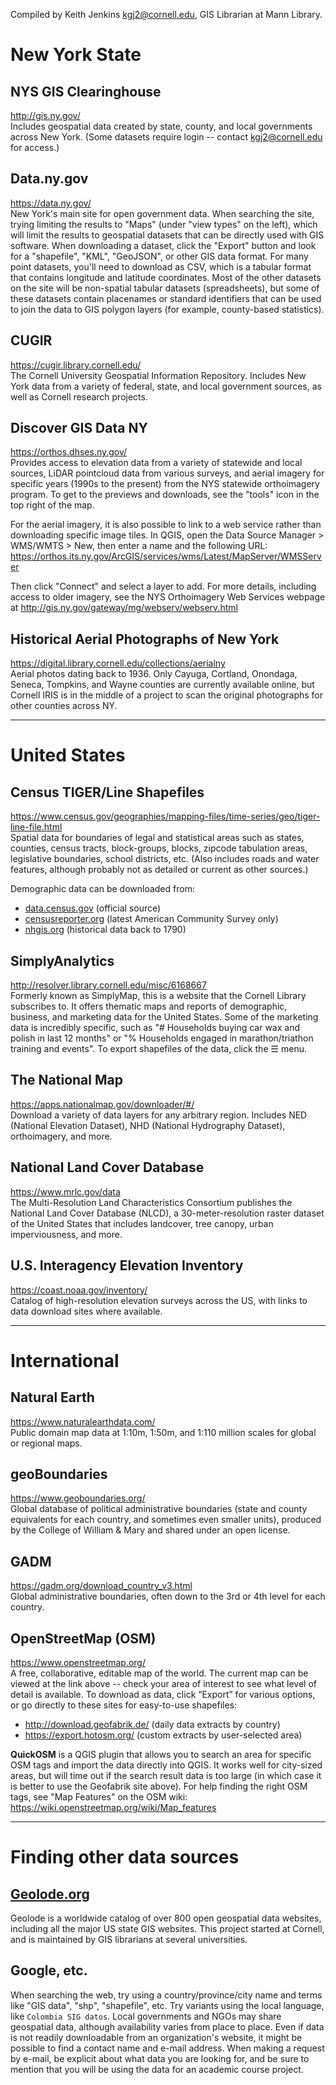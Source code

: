 Compiled by Keith Jenkins <kgj2@cornell.edu>, GIS Librarian at Mann Library.

 
# New York State

## NYS GIS Clearinghouse
<http://gis.ny.gov/>  
Includes geospatial data created by state, county, and local governments across New York.  (Some datasets require login -- contact kgj2@cornell.edu for access.)

## Data.ny.gov
<https://data.ny.gov/>  
New York's main site for open government data.  When searching the site, trying limiting the results to "Maps" (under "view types" on the left), which will limit the results to geospatial datasets that can be directly used with GIS software.  When downloading a dataset, click the "Export" button and look for a "shapefile", "KML", "GeoJSON", or other GIS data format.  For many point datasets, you'll need to download as CSV, which is a tabular format that contains longitude and latitude coordinates.  Most of the other datasets on the site will be non-spatial tabular datasets (spreadsheets), but some of these datasets contain placenames or standard identifiers that can be used to join the data to GIS polygon layers (for example, county-based statistics).

## CUGIR
<https://cugir.library.cornell.edu/>  
The Cornell University Geospatial Information Repository.  Includes New York data from a variety of federal, state, and local government sources, as well as Cornell research projects.

## Discover GIS Data NY
<https://orthos.dhses.ny.gov/>  
Provides access to elevation data from a variety of statewide and local sources, LiDAR pointcloud data from various surveys, and aerial imagery for specific years (1990s to the present) from the NYS statewide orthoimagery program.  To get to the previews and downloads, see the "tools" icon in the top right of the map.

For the aerial imagery, it is also possible to link to a web service rather than downloading specific image tiles.  In QGIS, open the Data Source Manager > WMS/WMTS > New, then enter a name and the following URL:  
https://orthos.its.ny.gov/ArcGIS/services/wms/Latest/MapServer/WMSServer

Then click "Connect" and select a layer to add.  For more details, including access to older imagery, see the NYS Orthoimagery Web Services webpage at <http://gis.ny.gov/gateway/mg/webserv/webserv.html>

## Historical Aerial Photographs of New York
<https://digital.library.cornell.edu/collections/aerialny>  
Aerial photos dating back to 1936.  Only Cayuga, Cortland, Onondaga, Seneca, Tompkins, and Wayne counties are currently available online, but Cornell IRIS is in the middle of a project to scan the original photographs for other counties across NY.

----

# United States

## Census TIGER/Line Shapefiles
<https://www.census.gov/geographies/mapping-files/time-series/geo/tiger-line-file.html>  
Spatial data for boundaries of legal and statistical areas such as states, counties, census tracts, block-groups, blocks, zipcode tabulation areas, legislative boundaries, school districts, etc.  (Also includes roads and water features, although probably not as detailed or current as other sources.)

Demographic data can be downloaded from:
* [data.census.gov](https://data.census.gov/) (official source)
* [censusreporter.org](https://censusreporter.org/) (latest American Community Survey only)
* [nhgis.org](https://www.nhgis.org/) (historical data back to 1790)

## SimplyAnalytics
<http://resolver.library.cornell.edu/misc/6168667>  
Formerly known as SimplyMap, this is a website that the Cornell Library subscribes to.  It offers thematic maps and reports of demographic, business, and marketing data for the United States.  Some of the marketing data is incredibly specific, such as "# Households buying car wax and polish in last 12 months" or "% Households engaged in marathon/triathon training and events".  To export shapefiles of the data, click the ☰ menu.

## The National Map
<https://apps.nationalmap.gov/downloader/#/>  
Download a variety of data layers for any arbitrary region.  Includes NED (National Elevation Dataset),  NHD (National Hydrography Dataset), orthoimagery, and more.

## National Land Cover Database
<https://www.mrlc.gov/data>  
The Multi-Resolution Land Characteristics Consortium publishes the National Land Cover Database (NLCD), a 30-meter-resolution raster dataset of the United States that includes landcover, tree canopy, urban imperviousness, and more.

## U.S. Interagency Elevation Inventory
<https://coast.noaa.gov/inventory/>  
Catalog of high-resolution elevation surveys across the US, with links to data download sites where available.

----

# International

## Natural Earth
<https://www.naturalearthdata.com/>  
Public domain map data at 1:10m, 1:50m, and 1:110 million scales for global or regional maps.

## geoBoundaries
<https://www.geoboundaries.org/>  
Global database of political administrative boundaries (state and county equivalents for each country, and sometimes even smaller units), produced by the College of William & Mary and shared under an open license.

## GADM
<https://gadm.org/download_country_v3.html>  
Global administrative boundaries, often down to the 3rd or 4th level for each country.

## OpenStreetMap (OSM)
<https://www.openstreetmap.org/>  
A free, collaborative, editable map of the world.  The current map can be viewed at the link above -- check your area of interest to see what level of detail is available.  To download as data, click “Export” for various options, or go directly to these sites for easy-to-use shapefiles:
  * <http://download.geofabrik.de/>	(daily data extracts by country)
  * <https://export.hotosm.org/>	(custom extracts by user-selected area)

**QuickOSM** is a QGIS plugin that allows you to search an area for specific OSM tags and import the data directly into QGIS.  It works well for city-sized areas, but will time out if the search result data is too large (in which case it is better to use the Geofabrik site above).  For help finding the right OSM tags, see "Map Features" on the OSM wiki: <https://wiki.openstreetmap.org/wiki/Map_features>

----

# Finding other data sources

## [Geolode.org](http://geolode.org/)
Geolode is a worldwide catalog of over 800 open geospatial data websites, including all the major US state GIS websites.  This project started at Cornell, and is maintained by GIS librarians at several universities.

## Google, etc.
When searching the web, try using a country/province/city name and terms like "GIS data", "shp", "shapefile", etc.  Try variants using the local language, like `Colombia SIG datos`.  Local governments and NGOs may share geospatial data, although availability varies from place to place.  Even if data is not readily downloadable from an organization's website, it might be possible to find a contact name and e-mail address.  When making a request by e-mail, be explicit about what data you are looking for, and be sure to mention that you will be using the data for an academic course project.

